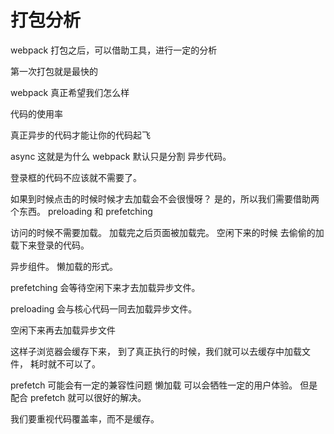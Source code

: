 # 打包分析

webpack 打包之后，可以借助工具，进行一定的分析



第一次打包就是最快的

webpack 真正希望我们怎么样



代码的使用率


真正异步的代码才能让你的代码起飞

async 这就是为什么 webpack 默认只是分割 异步代码。

登录框的代码不应该就不需要了。

如果到时候点击的时候时候才去加载会不会很慢呀？
是的，所以我们需要借助两个东西。
preloading 和 prefetching 

访问的时候不需要加载。 加载完之后页面被加载完。 空闲下来的时候
去偷偷的加载下来登录的代码。


异步组件。 懒加载的形式。

prefetching 会等待空闲下来才去加载异步文件。

preloading 会与核心代码一同去加载异步文件。

空闲下来再去加载异步文件

这样子浏览器会缓存下来，
到了真正执行的时候，我们就可以去缓存中加载文件， 耗时就不可以了。


prefetch 可能会有一定的兼容性问题
懒加载 可以会牺牲一定的用户体验。 但是配合 prefetch 就可以很好的解决。

我们要重视代码覆盖率，而不是缓存。